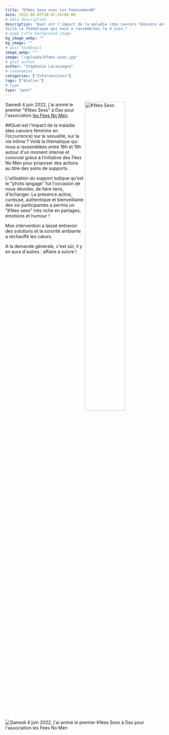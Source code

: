 ```yaml
---
title: "Kfées Sexo avec Les Feesnomen40"
date: 2022-06-07T10:47:55+06:00
# meta description
description: "Quel est l'impact de la maladie (des cancers féminins en l’occurrence) sur la sexualité, sur la vie intime ?
Voilà la thématique qui nous a rassemblées le 4 juin."
# page title background image
bg_image_webp: ""
bg_image: ""
# post thumbnail
image_webp: ""
image: "/uploads/kfees-sexo.jpg"
# post author
author: "Stéphanie Lacassagne"
# taxonomies
categories: ["Interventions"]
tags: ["Atelier"]
# type
type: "post"
---
```


<img src="/uploads/kfees-sexo.jpg" class="img-fluid" alt="Kfées Sexo" align="right" style="float:center;" data-aos="fade-up" loading="lazy" decoding="async" width="50%">

Samedi 4 juin 2022, j'ai animé le premier "Kfées Sexo" à Dax pour l'association [les Fées No Men](https://www.lesfeesnomen40.com/).

##Quel est l'impact de la maladie (des cancers féminins en l’occurrence) sur la sexualité, sur la vie intime ?
Voilà la thématique qui nous a rassemblées entre 16h et 18h autour d'un moment intense et convivial grâce à l’initiative des Fées No Men pour proposer des actions au titre des soins de supports.

L'utilisation du support ludique qu'est le "photo langage" fut l'occasion de nous dévoiler, de faire liens, d'échanger. La présence active, curieuse, authentique et bienveillante des six participantes a permis un "Kfées sexo" très riche en partages, émotions et humour !

Mon intervention a laissé entrevoir des solutions et la sororité ambiante a réchauffé les cœurs.

A la demande générale, c'est sûr, il y en aura d'autres : affaire à suivre !

<img src="/uploads/photo_kfees_sexo_4juin22.jpg" class="img-fluid" alt="Samedi 4 juin 2022, j'ai animé le premier Kfées Sexo à Dax pour l'association les Fées No Men" style="float:center;" data-aos="fade-up" loading="lazy" decoding="async">
